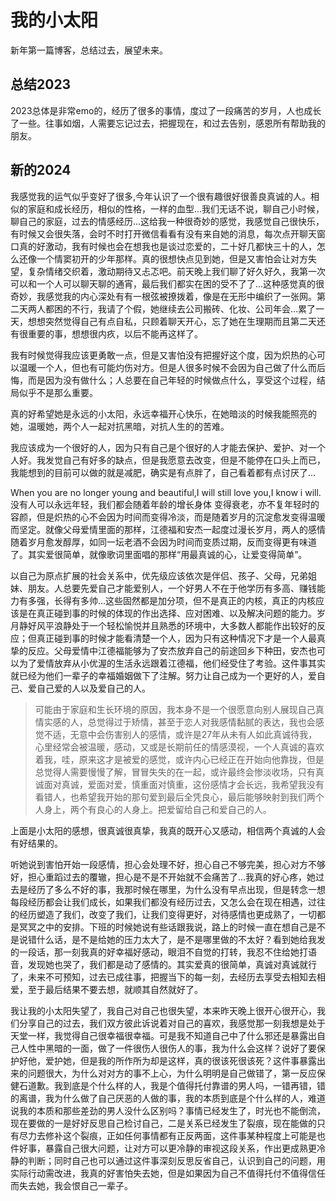 # 我的小太阳


新年第一篇博客，总结过去，展望未来。
## 总结2023
2023总体是非常emo的，经历了很多的事情，度过了一段痛苦的岁月，人也成长了一些。往事如烟，人需要忘记过去，把握现在，和过去告别，感恩所有帮助我的朋友。

## 新的2024

我感觉我的运气似乎变好了很多,今年认识了一个很有趣很好很善良真诚的人。相似的家庭和成长经历，相似的性格，一样的血型...我们无话不说，聊自己小时候，聊自己的家庭，过去的情感经历...这给我一种很奇妙的感觉，我感觉自己很快乐，有时候又会很失落，会时不时打开微信看看有没有来自她的消息，每次点开聊天窗口真的好激动，我有时候也会在想我也是谈过恋爱的，二十好几都快三十的人，怎么还像一个情窦初开的少年那样。真的很想快点见到她，但是又害怕会让对方失望，复杂情绪交织着，激动期待又忐忑吧。前天晚上我们聊了好久好久，我第一次可以和一个人可以聊天聊的通宵，最后我们都实在困的受不了了...这种感觉真的很奇妙，我感觉我的内心深处有有一根弦被撩拨着，像是在无形中编织了一张网。第二天两人都困的不行，我请了个假，她继续去公司搬砖、化妆、公司年会...累了一天，想想突然觉得自己有点自私，只顾着聊天开心，忘了她在生理期而且第二天还有很重要的事，想想很内疚，以后不能再这样了。

我有时候觉得我应该更勇敢一点，但是又害怕没有把握好这个度，因为炽热的心可以温暖一个人，但也有可能灼伤对方。但是人很多时候不会因为自己做了什么而后悔，而是因为没有做什么；人总要在自己年轻的时候做点什么，享受这个过程，结局似乎不是那么重要。

真的好希望她是永远的小太阳，永远幸福开心快乐，在她暗淡的时候我能照亮的她，温暖她，两个人一起对抗黑暗，对抗人生的的苦难。

我应该成为一个很好的人，因为只有自己是个很好的人才能去保护、爱护、对一个人好。我发觉自己有好多的缺点，但是我愿意去改变，但是不能停在口头上而已，我能想到的目前可以做的就是减肥，确实是有点胖了，自己看着都有点讨厌了...

When you are no longer young and beautiful,I will still love you,I know i will.没有人可以永远年轻，我们都会随着年龄的增长身体
变得衰老，亦不复年轻时的容颜，但是炽热的心不会因为时间而变得冷淡，而是随着岁月的沉淀愈发变得温暖而坚定。就像父母爱情里面的那样，江德福和安杰一起度过漫长岁月，两人的感情随着岁月愈发醇厚，如同一坛老酒不会因为时间而变质过期，反而变得更有味道了。其实爱很简单，就像歌词里面唱的那样“用最真诚的心，让爱变得简单”。

以自己为原点扩展的社会关系中，优先级应该依次是伴侣、孩子、父母，兄弟姐妹、朋友。人总要先爱自己才能爱别人，一个好男人不在于他学历有多高、赚钱能力有多强，长得有多帅...这些固然都是加分项，但不是真正的内核，真正的内核应该是在真正碰到事的时候的体现的作出选择、应对困难、以及解决问题的能力。岁月静好风平浪静处于一个轻松愉悦并且熟悉的环境中，大多数人都能作出较好的反应；但真正碰到事的时候才能看清楚一个人，因为只有这种情况下才是一个人最真挚的反应。父母爱情中江德福能够为了安杰放弃自己的前途回乡下种田，安杰也可以为了爱情放弃从小优渥的生活永远跟着江德福，他们经受住了考验。这件事其实就已经为他们一辈子的幸福婚姻做下了注解。努力让自己成为一个更好的人，爱自己、爱自己爱的人以及爱自己的人。

> 可能由于家庭和生长环境的原因，我本身不是一个很愿意向别人展现自己真情实感的人，总觉得过于矫情，甚至于恋人对我感情黏腻的表达，我也会感觉不适，无意中会伤害别人的感情，或许是27年从未有人如此真诚待我，心里经常会被温暖，感动，又或是长期前任的情感漠视，一个人真诚的喜欢着我，哇，原来这才是被爱的感觉，或许内心已经正在开始向他靠拢，但是总觉得人需要慢慢了解，冒冒失失的在一起，或许最终会惨淡收场，只有真诚面对真诚，爱面对爱，慎重面对慎重，这份感情才会长远，我希望我没有看错人，也希望我开始的那句爱到最后全凭良心，最后能够映射到我们两个人身上，两个有良心的人身上。把爱留给自己和爱自己的人。

上面是小太阳的感想，很真诚很真挚，我真的既开心又感动，相信两个真诚的人会有好结果的。

听她说到害怕开始一段感情，担心会处理不好，担心自己不够完美，担心对方不够好，担心重蹈过去的覆辙，担心是不是不开始就不会痛苦了...我真的好心疼，她过去是经历了多么不好的事，我那时候在哪里，为什么没有早点出现，但是转念一想每段经历都会让我们成长，如果我们都没有经历过去，又怎么会在现在相遇，过往的经历塑造了我们，改变了我们，让我们变得更好，对待感情也更成熟了，一切都是冥冥之中的安排。下班的时候她说有些话跟我说，路上的时候一直在想自己是不是说错什么话，是不是给她的压力太大了，是不是哪里做的不太好？看到她给我发的一段话，那一刻我真的好幸福好感动，眼泪不自觉的打转，我忍不住给她打语音，发现她也哭了，我们都是动了感情的。其实爱真的很简单，真诚对真诚就行了，未来不可预知，过去已成往事，把握当下的每一刻，去经历去享受去相知去相爱，至于最后结果不要去想，就顺其自然就好了。

我让我的小太阳失望了，我自己对自己也很失望，本来昨天晚上很开心很开心，我们分享自己的过去，我们双方彼此诉说着对自己的喜欢，我感觉那一刻我想是处于天堂一样，我觉得自己很幸福很幸福。可是我不知道自己中了什么邪还是暴露出自己人性中黑暗的一面，做了一件很伤人很伤人的事，我为什么会这样？说好了要保护好他，爱护她，但是我的所作所为却是这样，真的很该死很该死？这件事暴露出来的问题很大，为什么对对方的事不上心，为什么明明是自己做错了，第一反应保健石道歉。我到底是个什么样的人，我是个值得托付靠谱的男人吗，一错再错，错的离谱，我为什么做了自己厌恶的人做的事，我的本质到底是个什么样的人，难道说我的本质和那些差劲的男人没什么区别吗？事情已经发生了，时光也不能倒流，现在要做的一是好好反思自己检讨自己，二是关系已经发生了裂痕，现在能做的只有尽力去修补这个裂痕，正如任何事情都有正反两面，这件事某种程度上可能是也件好事，暴露自己很大问题，让对方可以更冷静的审视这段关系，作出更成熟更冷静的判断；同时自己也可以通过这件事深刻反思反省自己，认识到自己的问题，用实际行动需改进，我真的好害怕失去她，但是如果因为自己不值得托付不值得信任而失去她，我会恨自己一辈子。
